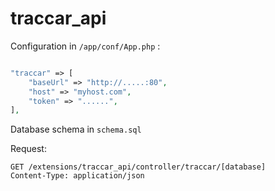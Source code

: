 # traccar_api

Configuration in `/app/conf/App.php` :

```php

"traccar" => [
    "baseUrl" => "http://.....:80",
    "host" => "myhost.com",
    "token" => "......",
],

```

Database schema in `schema.sql`

Request:
```
GET /extensions/traccar_api/controller/traccar/[database]  
Content-Type: application/json
```